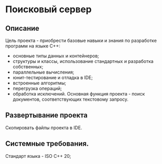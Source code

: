 # Поисковый сервер 

## Описание
Цель проекта - приобрести базовые навыки и знания по разработке программ на языке С++:
  - основные типы данных и контейнеров;
  - структуры и классы, использование стандартных и разработка собственных;
  - параллельные вычисления;
  - юнит-тестирование и отладка в IDE;
  - встроенные алгоритмы;
  - перегрузка операций;
  - обработка исключений.
Основная функция проекта - поиск документов, соответствующих текстовому запросу. 

## Развертывание проекта 
Скопировать файлы проекта в IDE. 

## Системные требования.
Стандарт языка - ISO C++ 20;

